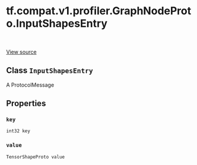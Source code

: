 <div itemscope itemtype="http://developers.google.com/ReferenceObject">
<meta itemprop="name" content="tf.compat.v1.profiler.GraphNodeProto.InputShapesEntry" />
<meta itemprop="path" content="Stable" />
<meta itemprop="property" content="key"/>
<meta itemprop="property" content="value"/>
</div>

# tf.compat.v1.profiler.GraphNodeProto.InputShapesEntry

<!-- Insert buttons -->

<table class="tfo-notebook-buttons tfo-api" align="left">
</table>

<a target="_blank" href="/code/stable/tensorflow/core/profiler/tfprof_output.proto">View source</a>



## Class `InputShapesEntry`

<!-- Start diff -->
A ProtocolMessage



<!-- Placeholder for "Used in" -->


## Properties

<h3 id="key"><code>key</code></h3>

`int32 key`


<h3 id="value"><code>value</code></h3>

`TensorShapeProto value`




